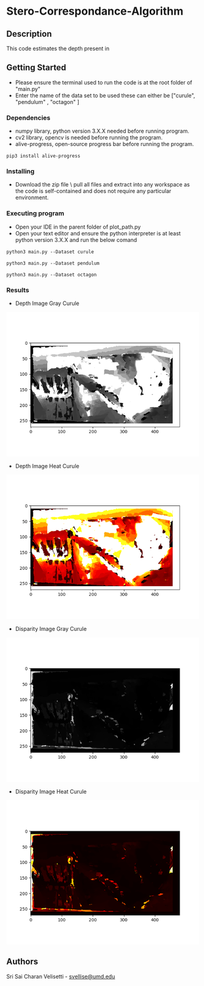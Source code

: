 # Stero-Correspondance-Algorithm

## Description

This code estimates the depth present in

## Getting Started
* Please ensure the terminal used to run the code is at the root folder of "main.py"
* Enter the name of the data set to be used these can either be ["curule", "pendulum" , "octagon" ]

### Dependencies

* numpy library, python version 3.X.X needed before running program.
* cv2 library, opencv is needed before running the program.
* alive-progress, open-source progress bar before running the program.
```
pip3 install alive-progress
```
### Installing

* Download the zip file \ pull all files and extract into any workspace as the code is self-contained and does not require any particular environment. 

### Executing program

* Open your IDE in the parent folder of plot_path.py
* Open your text editor and ensure the python interpreter is at least python version 3.X.X and run the below comand 
```
python3 main.py --Dataset curule
```

```
python3 main.py --Dataset pendulum
```

```
python3 main.py --Dataset octagon
```
### Results
* Depth Image Gray Curule <br />

![alt text](https://github.com/Sri-Sai-Charan/Stero-Correspondance-Algorithm/blob/main/Output/depth_image_gray_curule.png)

* Depth Image Heat Curule <br />

![alt text](https://github.com/Sri-Sai-Charan/Stero-Correspondance-Algorithm/blob/main/Output/depth_image_heat_curule.png)



* Disparity Image Gray Curule <br />

![alt text](https://github.com/Sri-Sai-Charan/Stero-Correspondance-Algorithm/blob/main/Output/disparity_image_gray_curule.png)

* Disparity Image Heat Curule <br />

![alt text](https://github.com/Sri-Sai-Charan/Stero-Correspondance-Algorithm/blob/main/Output/disparity_image_heat_curule.png)




## Authors

Sri Sai Charan Velisetti - svellise@umd.edu

